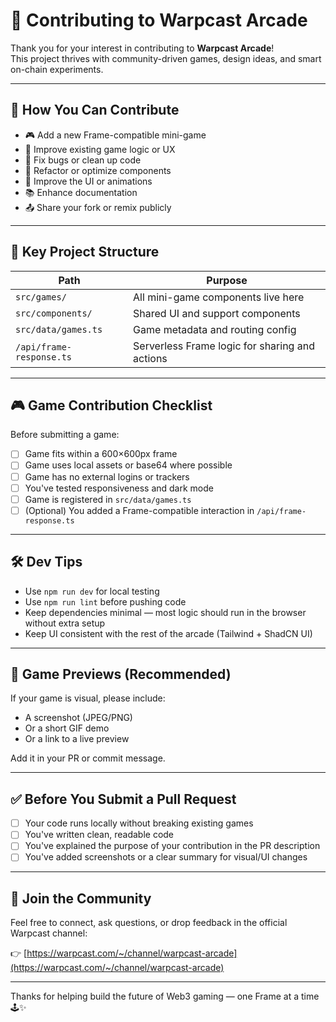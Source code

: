 
# 🤝 Contributing to Warpcast Arcade

Thank you for your interest in contributing to **Warpcast Arcade**!  
This project thrives with community-driven games, design ideas, and smart on-chain experiments.

---

## 🧩 How You Can Contribute

- 🎮 Add a new Frame-compatible mini-game
- 🧠 Improve existing game logic or UX
- 🐛 Fix bugs or clean up code
- 🧱 Refactor or optimize components
- 🎨 Improve the UI or animations
- 📚 Enhance documentation
- 📤 Share your fork or remix publicly

---

## 📁 Key Project Structure

| Path | Purpose |
|------|---------|
| `src/games/` | All mini-game components live here |
| `src/components/` | Shared UI and support components |
| `src/data/games.ts` | Game metadata and routing config |
| `/api/frame-response.ts` | Serverless Frame logic for sharing and actions |

---

## 🎮 Game Contribution Checklist

Before submitting a game:

- [ ] Game fits within a 600×600px frame
- [ ] Game uses local assets or base64 where possible
- [ ] Game has no external logins or trackers
- [ ] You've tested responsiveness and dark mode
- [ ] Game is registered in `src/data/games.ts`
- [ ] (Optional) You added a Frame-compatible interaction in `/api/frame-response.ts`

---

## 🛠 Dev Tips

- Use `npm run dev` for local testing
- Use `npm run lint` before pushing code
- Keep dependencies minimal — most logic should run in the browser without extra setup
- Keep UI consistent with the rest of the arcade (Tailwind + ShadCN UI)

---

## 📸 Game Previews (Recommended)

If your game is visual, please include:

- A screenshot (JPEG/PNG)
- Or a short GIF demo
- Or a link to a live preview

Add it in your PR or commit message.

---

## ✅ Before You Submit a Pull Request

- [ ] Your code runs locally without breaking existing games
- [ ] You've written clean, readable code
- [ ] You've explained the purpose of your contribution in the PR description
- [ ] You've added screenshots or a clear summary for visual/UI changes

---

## 💬 Join the Community

Feel free to connect, ask questions, or drop feedback in the official Warpcast channel:

👉 [https://warpcast.com/~/channel/warpcast-arcade](https://warpcast.com/~/channel/warpcast-arcade)

---

Thanks for helping build the future of Web3 gaming — one Frame at a time 🕹✨
```
